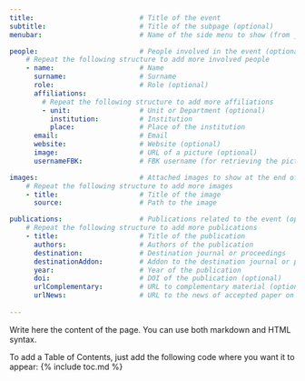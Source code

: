 ```yaml
---
title:                          # Title of the event
subtitle:                       # Title of the subpage (optional)
menubar:                        # Name of the side menu to show (from _data/menus/)

people:                         # People involved in the event (optional)
    # Repeat the following structure to add more involved people
    - name:                     # Name
      surname:                  # Surname
      role:                     # Role (optional)
      affiliations:
        # Repeat the following structure to add more affiliations
        - unit:                 # Unit or Department (optional)
          institution:          # Institution
          place:                # Place of the institution
      email:                    # Email
      website:                  # Website (optional)
      image:                    # URL of a picture (optional)
      usernameFBK:              # FBK username (for retrieving the picture, optional)

images:                         # Attached images to show at the end of the page (optional)
    # Repeat the following structure to add more images
    - title:                    # Title of the image
      source:                   # Path to the image

publications:                   # Publications related to the event (optional)
    # Repeat the following structure to add more publications
    - title:                    # Title of the publication
      authors:                  # Authors of the publication
      destination:              # Destination journal or proceedings
      destinationAddon:         # Addon to the destination journal or proceedings (e.g., volume, pages) (optional)
      year:                     # Year of the publication
      doi:                      # DOI of the publication (optional)
      urlComplementary:         # URL to complementary material (optional)
      urlNews:                  # URL to the news of accepted paper on this website (optional)
      
---
```


Write here the content of the page. You can use both markdown and HTML syntax.

To add a Table of Contents, just add the following code where you want it to appear:
{% include toc.md %}